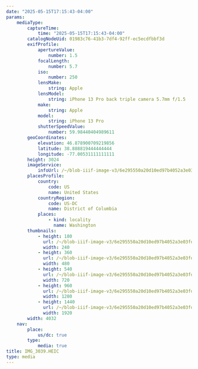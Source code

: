 ```yaml
---
date: "2025-05-15T17:15:43-04:00"
params:
    mediaType:
        captureTime:
            time: "2025-05-15T17:15:43-04:00"
        catalogNodeUid: 01983c76-41b3-7df4-92ff-ec5ecdfbbf3d
        exifProfile:
            apertureValue:
                number: 1.5
            focalLength:
                number: 5.7
            iso:
                number: 250
            lensMake:
                string: Apple
            lensModel:
                string: iPhone 13 Pro back triple camera 5.7mm f/1.5
            make:
                string: Apple
            model:
                string: iPhone 13 Pro
            shutterSpeedValue:
                number: 59.98440404989611
        geoCoordinates:
            elevation: 46.878900709219856
            latitude: 38.888819444444444
            longitude: -77.00531111111111
        height: 3024
        imageService:
            infoUrl: /~/blob-iiif-image-v3/6e295550a20d10ed97b4052a3e03fd2bf3c01253e869cf37bb5941991e149c1b/info.json
        placesProfile:
            country:
                code: US
                name: United States
            countryRegion:
                code: US-DC
                name: District of Columbia
            places:
                - kind: locality
                  name: Washington
        thumbnails:
            - height: 180
              url: /~/blob-iiif-image-v3/6e295550a20d10ed97b4052a3e03fd2bf3c01253e869cf37bb5941991e149c1b/full/240%2C180/0/default.jpg
              width: 240
            - height: 360
              url: /~/blob-iiif-image-v3/6e295550a20d10ed97b4052a3e03fd2bf3c01253e869cf37bb5941991e149c1b/full/480%2C360/0/default.jpg
              width: 480
            - height: 540
              url: /~/blob-iiif-image-v3/6e295550a20d10ed97b4052a3e03fd2bf3c01253e869cf37bb5941991e149c1b/full/720%2C540/0/default.jpg
              width: 720
            - height: 960
              url: /~/blob-iiif-image-v3/6e295550a20d10ed97b4052a3e03fd2bf3c01253e869cf37bb5941991e149c1b/full/1280%2C960/0/default.jpg
              width: 1280
            - height: 1440
              url: /~/blob-iiif-image-v3/6e295550a20d10ed97b4052a3e03fd2bf3c01253e869cf37bb5941991e149c1b/full/1920%2C1440/0/default.jpg
              width: 1920
        width: 4032
    nav:
        place:
            us/dc: true
        type:
            media: true
title: IMG_3039.HEIC
type: media
---
```

